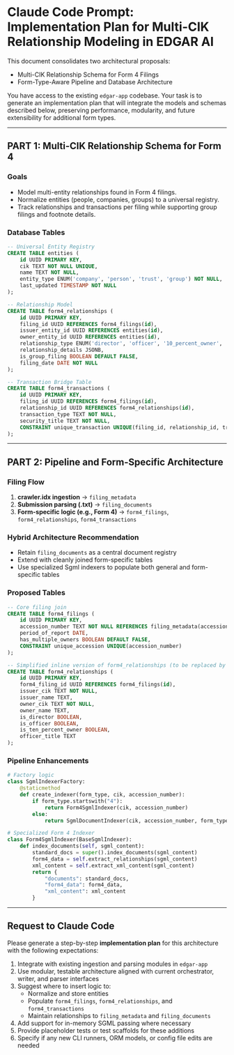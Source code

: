 # Claude Code Prompt: Implementation Plan for Multi-CIK Relationship Modeling in EDGAR AI

This document consolidates two architectural proposals:
- Multi-CIK Relationship Schema for Form 4 Filings
- Form-Type-Aware Pipeline and Database Architecture

You have access to the existing `edgar-app` codebase. Your task is to generate an implementation plan that will integrate the models and schemas described below, preserving performance, modularity, and future extensibility for additional form types.

---

## PART 1: Multi-CIK Relationship Schema for Form 4

### Goals

- Model multi-entity relationships found in Form 4 filings.
- Normalize entities (people, companies, groups) to a universal registry.
- Track relationships and transactions per filing while supporting group filings and footnote details.

### Database Tables

```sql
-- Universal Entity Registry
CREATE TABLE entities (
    id UUID PRIMARY KEY,
    cik TEXT NOT NULL UNIQUE,
    name TEXT NOT NULL,
    entity_type ENUM('company', 'person', 'trust', 'group') NOT NULL,
    last_updated TIMESTAMP NOT NULL
);

-- Relationship Model
CREATE TABLE form4_relationships (
    id UUID PRIMARY KEY,
    filing_id UUID REFERENCES form4_filings(id),
    issuer_entity_id UUID REFERENCES entities(id),
    owner_entity_id UUID REFERENCES entities(id),
    relationship_type ENUM('director', 'officer', '10_percent_owner', 'other') NOT NULL,
    relationship_details JSONB,
    is_group_filing BOOLEAN DEFAULT FALSE,
    filing_date DATE NOT NULL
);

-- Transaction Bridge Table
CREATE TABLE form4_transactions (
    id UUID PRIMARY KEY,
    filing_id UUID REFERENCES form4_filings(id),
    relationship_id UUID REFERENCES form4_relationships(id),
    transaction_type TEXT NOT NULL,
    security_title TEXT NOT NULL,
    CONSTRAINT unique_transaction UNIQUE(filing_id, relationship_id, transaction_type)
);
```

---

## PART 2: Pipeline and Form-Specific Architecture

### Filing Flow

1. **crawler.idx ingestion** → `filing_metadata`
2. **Submission parsing (.txt)** → `filing_documents`
3. **Form-specific logic (e.g., Form 4)** → `form4_filings`, `form4_relationships`, `form4_transactions`

### Hybrid Architecture Recommendation

- Retain `filing_documents` as a central document registry
- Extend with cleanly joined form-specific tables
- Use specialized Sgml indexers to populate both general and form-specific tables

### Proposed Tables

```sql
-- Core filing join
CREATE TABLE form4_filings (
    id UUID PRIMARY KEY,
    accession_number TEXT NOT NULL REFERENCES filing_metadata(accession_number),
    period_of_report DATE,
    has_multiple_owners BOOLEAN DEFAULT FALSE,
    CONSTRAINT unique_accession UNIQUE(accession_number)
);

-- Simplified inline version of form4_relationships (to be replaced by full entity join)
CREATE TABLE form4_relationships (
    id UUID PRIMARY KEY,
    form4_filing_id UUID REFERENCES form4_filings(id),
    issuer_cik TEXT NOT NULL,
    issuer_name TEXT,
    owner_cik TEXT NOT NULL,
    owner_name TEXT,
    is_director BOOLEAN,
    is_officer BOOLEAN,
    is_ten_percent_owner BOOLEAN,
    officer_title TEXT
);
```

### Pipeline Enhancements

```python
# Factory logic
class SgmlIndexerFactory:
    @staticmethod
    def create_indexer(form_type, cik, accession_number):
        if form_type.startswith("4"):
            return Form4SgmlIndexer(cik, accession_number)
        else:
            return SgmlDocumentIndexer(cik, accession_number, form_type)

# Specialized Form 4 Indexer
class Form4SgmlIndexer(BaseSgmlIndexer):
    def index_documents(self, sgml_content):
        standard_docs = super().index_documents(sgml_content)
        form4_data = self.extract_relationships(sgml_content)
        xml_content = self.extract_xml_content(sgml_content)
        return {
            "documents": standard_docs,
            "form4_data": form4_data,
            "xml_content": xml_content
        }
```

---

## Request to Claude Code

Please generate a step-by-step **implementation plan** for this architecture with the following expectations:

1. Integrate with existing ingestion and parsing modules in `edgar-app`
2. Use modular, testable architecture aligned with current orchestrator, writer, and parser interfaces
3. Suggest where to insert logic to:
   - Normalize and store entities
   - Populate `form4_filings`, `form4_relationships`, and `form4_transactions`
   - Maintain relationships to `filing_metadata` and `filing_documents`
4. Add support for in-memory SGML passing where necessary
5. Provide placeholder tests or test scaffolds for these additions
6. Specify if any new CLI runners, ORM models, or config file edits are needed
